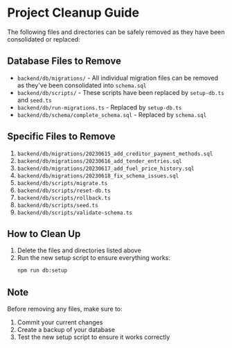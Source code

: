 # Project Cleanup Guide

The following files and directories can be safely removed as they have been consolidated or replaced:

## Database Files to Remove

- `backend/db/migrations/` - All individual migration files can be removed as they've been consolidated into `schema.sql`
- `backend/db/scripts/` - These scripts have been replaced by `setup-db.ts` and `seed.ts`
- `backend/db/run-migrations.ts` - Replaced by `setup-db.ts`
- `backend/db/schema/complete_schema.sql` - Replaced by `schema.sql`

## Specific Files to Remove

1. `backend/db/migrations/20230615_add_creditor_payment_methods.sql`
2. `backend/db/migrations/20230616_add_tender_entries.sql`
3. `backend/db/migrations/20230617_add_fuel_price_history.sql`
4. `backend/db/migrations/20230618_fix_schema_issues.sql`
5. `backend/db/scripts/migrate.ts`
6. `backend/db/scripts/reset-db.ts`
7. `backend/db/scripts/rollback.ts`
8. `backend/db/scripts/seed.ts`
9. `backend/db/scripts/validate-schema.ts`

## How to Clean Up

1. Delete the files and directories listed above
2. Run the new setup script to ensure everything works:
   ```bash
   npm run db:setup
   ```

## Note

Before removing any files, make sure to:
1. Commit your current changes
2. Create a backup of your database
3. Test the new setup script to ensure it works correctly